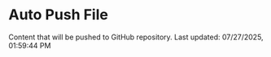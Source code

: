 # Auto Push File

Content that will be pushed to GitHub repository.
Last updated: 07/27/2025, 01:59:44 PM